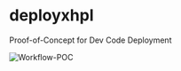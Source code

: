 # deployxhpl
Proof-of-Concept for Dev Code Deployment

![Workflow-POC](./JustAddRobots-deployxhpl-v1.svg)
